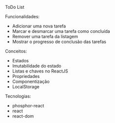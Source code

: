 ToDo List

Funcionalidades:

- Adicionar uma nova tarefa
- Marcar e desmarcar uma tarefa como concluída
- Remover uma tarefa da listagem
- Mostrar o progresso de conclusão das tarefas

Conceitos:

- Estados
- Imutabilidade do estado
- Listas e chaves no ReactJS
- Propriedades
- Componentização
- LocalStorage

Tecnologias:

- phosphor-react
- react
- react-dom